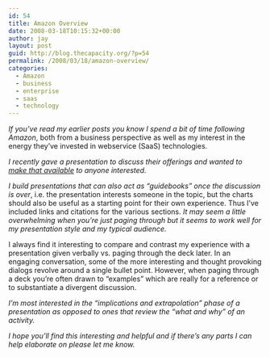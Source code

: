 ```yaml
---
id: 54
title: Amazon Overview
date: 2008-03-18T10:15:32+00:00
author: jay
layout: post
guid: http://blog.thecapacity.org/?p=54
permalink: /2008/03/18/amazon-overview/
categories:
  - Amazon
  - business
  - enterprise
  - saas
  - technology
---
```

_If you&#8217;ve read my earlier posts you know I spend a bit of time following Amazon_, both from a business perspective as well as my interest in the energy they&#8217;ve invested in webservice (SaaS) technologies.

_I recently gave a presentation to discuss their offerings and wanted to [make that available](http://www.slideshare.net/thecapacity/amazon-ws-overview/ "Amazon WS Overview") to anyone interested._

_I build presentations that can also act as &#8220;guidebooks&#8221; once the discussion is over_, i.e. the presentation interests someone in the topic, but the charts should also be useful as a starting point for their own experience. Thus I&#8217;ve included links and citations for the various sections. _It may seem a little overwhelming when you&#8217;re just paging through but it seems to work well for my presentation style and my typical audience._

I always find it interesting to compare and contrast my experience with a presentation given verbally vs. paging through the deck later. In an engaging conversation, some of the more interesting and thought provoking dialogs revolve around a single bullet point. However, when paging through a deck you&#8217;re often drawn to &#8220;examples&#8221; which are really for a reference or to substantiate a divergent discussion.

_I&#8217;m most interested in the &#8220;implications and extrapolation&#8221; phase of a presentation as opposed to ones that review the &#8220;what and why&#8221; of an activity._

_I hope you&#8217;ll find this interesting and helpful and if there&#8217;s any parts I can help elaborate on please let me know._